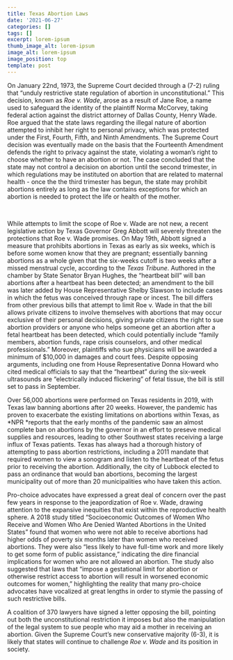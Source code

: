 ```yaml
---
title: Texas Abortion Laws
date: '2021-06-27'
categories: []
tags: []
excerpt: lorem-ipsum
thumb_image_alt: lorem-ipsum
image_alt: lorem-ipsum
image_position: top
template: post
---
```

On January 22nd, 1973, the Supreme Court decided through a (7-2) ruling that “unduly restrictive state regulation of abortion in unconstitutional.” This decision, known as *Roe v. Wade*, arose as a result of Jane Roe, a name used to safeguard the identity of the plaintiff Norma McCorvey, taking federal action against the district attorney of Dallas County, Henry Wade. Roe argued that the state laws regarding the illegal nature of abortion attempted to inhibit her right to personal privacy, which was protected under the First, Fourth, Fifth, and Ninth Amendments. The Supreme Court decision was eventually made on the basis that the Fourteenth Amendment defends the right to privacy against the state, violating a woman’s right to choose whether to have an abortion or not. The case concluded that the state may not control a decision on abortion until the second trimester, in which regulations may be instituted on abortion that are related to maternal health - once the the third trimester has begun, the state may prohibit abortions entirely as long as the law contains exceptions for which an abortion is needed to protect the life or health of the mother.  

 

While attempts to limit the scope of Roe v. Wade are not new, a recent legislative action by Texas Governor Greg Abbott will severely threaten the protections that Roe v. Wade promises. On May 19th, Abbott signed a measure that prohibits abortions in Texas as early as six weeks, which is before some women know that they are pregnant; essentially banning abortions as a whole given that the six-weeks cutoff is two weeks after a missed menstrual cycle, according to the *Texas Tribune*. Authored in the chamber by State Senator Bryan Hughes, the “heartbeat bill” will ban abortions after a heartbeat has been detected; an amendment to the bill was later added by House Representative Shelby Slawson to include cases in which the fetus was conceived through rape or incest. The bill differs from other previous bills that attempt to limit Roe v. Wade in that the bill allows private citizens to involve themselves with abortions that may occur exclusive of their personal decisions, giving private citizens the right to sue abortion providers or anyone who helps someone get an abortion after a fetal heartbeat has been detected, which could potentially include “family members, abortion funds, rape crisis counselors, and other medical professionals.” Moreover, plaintiffs who sue physicians will be awarded a minimum of $10,000 in damages and court fees. Despite opposing arguments, including one from House Representative Donna Howard who cited medical officials to say that the “heartbeat” during the six-week ultrasounds are “electrically induced flickering” of fetal tissue, the bill is still set to pass in September.

Over 56,000 abortions were performed on Texas residents in 2019, with Texas law banning abortions after 20 weeks. However, the pandemic has proven to exacerbate the existing limitations on abortions within Texas, as *NPR *reports that the early months of the pandemic saw an almost complete ban on abortions by the governor in an effort to preseve medical supplies and resources, leading to other Southwest states receiving a large influx of Texas patients. Texas has always had a thorough history of attempting to pass abortion restrictions, including a 2011 mandate that required women to view a sonogram and listen to the heartbeat of the fetus prior to receiving the abortion. Additionally, the city of Lubbock elected to pass an ordinance that would ban abortions, becoming the largest municipality out of more than 20 municipalities who have taken this action.  

Pro-choice advocates have expressed a great deal of concern over the past few years in response to the jeapordization of Roe v. Wade, drawing attention to the expansive inequities that exist within the reproductive health sphere. A 2018 study titled “Socioeconomic Outcomes of Women Who Receive and Women Who Are Denied Wanted Abortions in the United States” found that women who were not able to receive abortions had higher odds of poverty six months later than women who received abortions. They were also “less likely to have full-time work and more likely to get some form of public assistance,” indicating the dire financial implications for women who are not allowed an abortion. The study also suggested that laws that “impose a gestational limit for abortion or otherwise restrict access to abortion will result in worsened economic outcomes for women,” highlighting the reality that many pro-choice advocates have vocalized at great lengths in order to stymie the passing of such restrictive bills. 

A coalition of 370 lawyers have signed a letter opposing the bill, pointing out both the unconstitutional restriction it imposes but also the manipulation of the legal system to sue people who may aid a mother in receiving an abortion. Given the Supreme Court’s new conservative majority (6-3), it is likely that states will continue to challenge *Roe v. Wade* and its position in society. 
